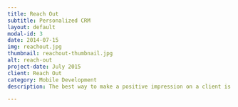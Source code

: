 ```yaml
---
title: Reach Out
subtitle: Personalized CRM
layout: default
modal-id: 3
date: 2014-07-15
img: reachout.jpg
thumbnail: reachout-thumbnail.jpg
alt: reach-out
project-date: July 2015
client: Reach Out
category: Mobile Development
description: The best way to make a positive impression on a client is to look them in the eye and shake their hand. The second best way is to send them a personal, handwritten letter. Introducing Reachout, your semi-automated, truly personal, virtual handwritten letter writer.

---
```

